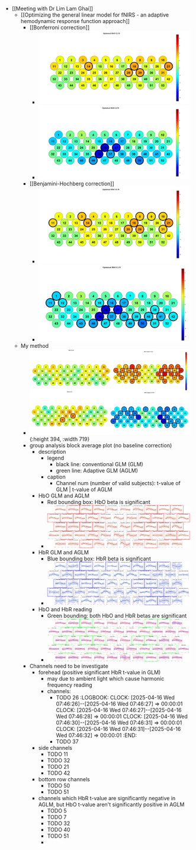 - [[Meeting with Dr Lim Lam Ghai]]
	- [[Optimizing the general linear model for fNIRS - an adaptive hemodynamic response function approach]]
		- [[Bonferroni correction]]
			- ![image.png](../assets/image_1744758756266_0.png)
			- ![image.png](../assets/image_1744758746125_0.png)
		- [[Benjamini-Hochberg correction]]
			- ![image.png](../assets/image_1744758815367_0.png)
			- ![image.png](../assets/image_1744758803449_0.png)
	- My method
		- ![journal1-2D_plot.jpg](../assets/journal1-2D_plot_1744759269021_0.jpg){:height 394, :width 719}
		- group analysis block average plot (no baseline correction)
			- description
				- legend
					- black line: conventional GLM (GLM)
					- green line: Adaptive GLM (AGLM)
				- caption
					- Channel num (number of valid subjects): t-value of GLM | t-value of AGLM
			- HbO GLM and AGLM
				- Red bounding box: HbO beta is significant
				- ![combined_image_highlighted.png](../assets/combined_image_highlighted_1744758160503_0.png)
			- HbR GLM and AGLM
				- Blue bounding box: HbR beta is significant
				- ![combined_image_highlighted.png](../assets/combined_image_highlighted_1744758228344_0.png)
			- HbO and HbR reading
				- Green bounding: both HbO and HbR betas are significant
				- ![combined_image_highlighted.png](../assets/combined_image_highlighted_1744758255924_0.png)
		- Channels need to be investigate
			- forehead (positive significant HbR t-value in GLM)
				- may due to ambient light which cause harmonic frequency reading
				- channels:
					- TODO 26
					  :LOGBOOK:
					  CLOCK: [2025-04-16 Wed 07:46:26]--[2025-04-16 Wed 07:46:27] =>  00:00:01
					  CLOCK: [2025-04-16 Wed 07:46:27]--[2025-04-16 Wed 07:46:28] =>  00:00:01
					  CLOCK: [2025-04-16 Wed 07:46:30]--[2025-04-16 Wed 07:46:31] =>  00:00:01
					  CLOCK: [2025-04-16 Wed 07:46:31]--[2025-04-16 Wed 07:46:32] =>  00:00:01
					  :END:
					- TODO 37
			- side channels
				- TODO 11
				- TODO 32
				- TODO 21
				- TODO 42
			- bottom row channels
				- TODO 50
				- TODO 51
			- channels which HbR t-value are significantly negative in AGLM, but HbO t-value aren't significantly positive in AGLM
				- TODO 5
				- TODO 7
				- TODO 32
				- TODO 40
				- TODO 51
				-